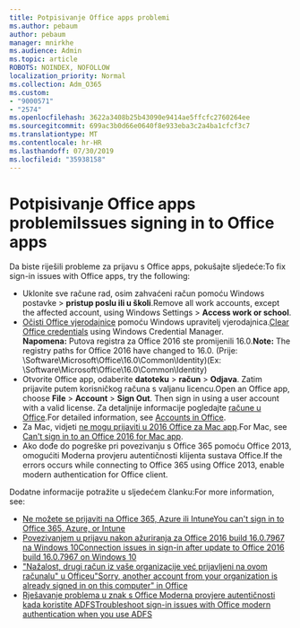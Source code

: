 ```yaml
---
title: Potpisivanje Office apps problemi
ms.author: pebaum
author: pebaum
manager: mnirkhe
ms.audience: Admin
ms.topic: article
ROBOTS: NOINDEX, NOFOLLOW
localization_priority: Normal
ms.collection: Adm_O365
ms.custom:
- "9000571"
- "2574"
ms.openlocfilehash: 3622a3408b25b43090e9414ae5ffcfc2760264ee
ms.sourcegitcommit: 699ac3b0d66e0640f8e933eba3c2a4ba1cfcf3c7
ms.translationtype: MT
ms.contentlocale: hr-HR
ms.lasthandoff: 07/30/2019
ms.locfileid: "35938158"
---
```

# <a name="issues-signing-in-to-office-apps"></a><span data-ttu-id="8ca43-102">Potpisivanje Office apps problemi</span><span class="sxs-lookup"><span data-stu-id="8ca43-102">Issues signing in to Office apps</span></span>

<span data-ttu-id="8ca43-103">Da biste riješili probleme za prijavu s Office apps, pokušajte sljedeće:</span><span class="sxs-lookup"><span data-stu-id="8ca43-103">To fix sign-in issues with Office apps, try the following:</span></span>

- <span data-ttu-id="8ca43-104">Uklonite sve račune rad, osim zahvaćeni račun pomoću Windows postavke > **pristup poslu ili u školi**.</span><span class="sxs-lookup"><span data-stu-id="8ca43-104">Remove all work accounts, except the affected account, using Windows Settings > **Access work or school**.</span></span>
- <span data-ttu-id="8ca43-105">[Očisti Office vjerodajnice](https://docs.microsoft.com/office/troubleshoot/error-messages/another-account-already-signed-in#step-3-clear-cached-credentials-on-the-computer) pomoću Windows upravitelj vjerodajnica.</span><span class="sxs-lookup"><span data-stu-id="8ca43-105">[Clear Office credentials](https://docs.microsoft.com/office/troubleshoot/error-messages/another-account-already-signed-in#step-3-clear-cached-credentials-on-the-computer) using Windows Credential Manager.</span></span><br/>
    <span data-ttu-id="8ca43-106">**Napomena:** Putova registra za Office 2016 ste promijenili 16.0.</span><span class="sxs-lookup"><span data-stu-id="8ca43-106">**Note:** The registry paths for Office 2016 have changed to 16.0.</span></span> <span data-ttu-id="8ca43-107">(Prije: \Software\Microsoft\Office\16.0\Common\Identity\)</span><span class="sxs-lookup"><span data-stu-id="8ca43-107">(Ex: \Software\Microsoft\Office\16.0\Common\Identity\)</span></span>
- <span data-ttu-id="8ca43-108">Otvorite Office app, odaberite **datoteku** > **račun** > **Odjava**. Zatim prijavite putem korisničkog računa s valjanu licencu.</span><span class="sxs-lookup"><span data-stu-id="8ca43-108">Open an Office app, choose **File** > **Account** > **Sign Out**. Then sign in using a user account with a valid license.</span></span> <span data-ttu-id="8ca43-109">Za detaljnije informacije pogledajte [račune u Office](https://support.office.com/article/accounts-in-office-628ea040-f265-49de-b986-be09c3ebf8a9).</span><span class="sxs-lookup"><span data-stu-id="8ca43-109">For detailed information, see [Accounts in Office](https://support.office.com/article/accounts-in-office-628ea040-f265-49de-b986-be09c3ebf8a9).</span></span>
- <span data-ttu-id="8ca43-110">Za Mac, vidjeti [ne mogu prijaviti u 2016 Office za Mac app](https://docs.microsoft.com/office365/troubleshoot/authentication/sign-in-to-office-2016-for-mac-fail).</span><span class="sxs-lookup"><span data-stu-id="8ca43-110">For Mac, see [Can't sign in to an Office 2016 for Mac app](https://docs.microsoft.com/office365/troubleshoot/authentication/sign-in-to-office-2016-for-mac-fail).</span></span>
- <span data-ttu-id="8ca43-111">Ako dođe do pogreške pri povezivanju s Office 365 pomoću Office 2013, omogućiti Moderna provjeru autentičnosti klijenta sustava Office.</span><span class="sxs-lookup"><span data-stu-id="8ca43-111">If the errors occurs while connecting to Office 365 using Office 2013, enable modern authentication for Office client.</span></span>

<span data-ttu-id="8ca43-112">Dodatne informacije potražite u sljedećem članku:</span><span class="sxs-lookup"><span data-stu-id="8ca43-112">For more information, see:</span></span>
- [<span data-ttu-id="8ca43-113">Ne možete se prijaviti na Office 365, Azure ili Intune</span><span class="sxs-lookup"><span data-stu-id="8ca43-113">You can't sign in to Office 365, Azure, or Intune</span></span>](https://docs.microsoft.com/office365/troubleshoot/authentication/sign-in-to-office-365-azure-intune)
- [<span data-ttu-id="8ca43-114">Povezivanjem u prijavu nakon ažuriranja za Office 2016 build 16.0.7967 na Windows 10</span><span class="sxs-lookup"><span data-stu-id="8ca43-114">Connection issues in sign-in after update to Office 2016 build 16.0.7967 on Windows 10</span></span>](https://docs.microsoft.com/office365/troubleshoot/administration/connection-issue-when-sign-in-office-2016)
- [<span data-ttu-id="8ca43-115">"Nažalost, drugi račun iz vaše organizacije već prijavljeni na ovom računalu" u Officeu</span><span class="sxs-lookup"><span data-stu-id="8ca43-115">"Sorry, another account from your organization is already signed in on this computer" in Office</span></span>](https://docs.microsoft.com/office/troubleshoot/error-messages/another-account-already-signed-in)
- [<span data-ttu-id="8ca43-116">Rješavanje problema u znak s Office Moderna provjere autentičnosti kada koristite ADFS</span><span class="sxs-lookup"><span data-stu-id="8ca43-116">Troubleshoot sign-in issues with Office modern authentication when you use ADFS</span></span>](https://docs.microsoft.com/office365/troubleshoot/authentication/sign-in-issue-with-modern-auth)